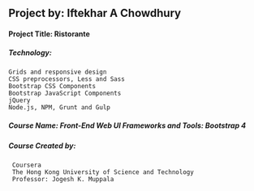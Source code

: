 ## Project by: Iftekhar A Chowdhury
#### Project Title: Ristorante
##### Technology:
```
Grids and responsive design
CSS preprocessors, Less and Sass
Bootstrap CSS Components
Bootstrap JavaScript Components
jQuery
Node.js, NPM, Grunt and Gulp
```
##### Course Name: Front-End Web UI Frameworks and Tools: Bootstrap 4
##### Course Created by:
```
 Coursera
 The Hong Kong University of Science and Technology
 Professor: Jogesh K. Muppala
```
